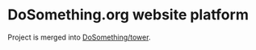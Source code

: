 DoSomething.org website platform
================

Project is merged into [DoSomething/tower](https://github.com/DoSomething/tower).
